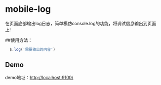 mobile-log
==========

在页面底部输出log日志，简单模仿console.log的功能，将调试信息输出到页面上!

##使用方法：

```js
  $.log('需要输出的内容')
```

## Demo

demo地址：[http://localhost:9100/](http://localhost:9001/)


